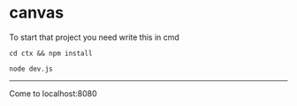 # canvas

To start that project you need write this in cmd
```
cd ctx && npm install

node dev.js
```
***
Come to localhost:8080

